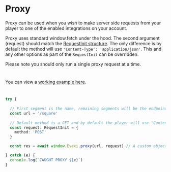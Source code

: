 # Proxy
Proxy can be used when you wish to make server side requests from your player to one of the enabled integrations on your account.

Proxy uses standard window.fetch under the hood. The second argument (request) should match the [RequestInit structure](https://github.com/microsoft/TypeScript/blob/main/lib/lib.webworker.d.ts#L436-L489). The only difference is by default the method will use `'Content-Type': 'application/json'`. This and any other options as part of the `RequestInit` can be overridden.

Please note you should only run a single proxy request at a time.

#

You can view a [working example here](./src).

#

````typescript
try {
 
  // First segment is the name, remaining segments will be the endpoints for the related platform
  const url = '/square'
  
  // Default method is a GET and by default the player will use 'Content-Type': 'application/json'. All RequestInit options can be overridden using the second argument.
  const request: RequestInit = {
    method: 'POST'
  }

  const res = await window.Evexi.proxy(url, request) // A custom object will be returned with pre decoded json from the body

} catch (e) {
  console.log(`CAUGHT PROXY ${e}`)
}
````